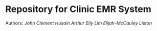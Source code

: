 # Repository for Clinic EMR System
Authors:    *John Clement Husain*
            *Arthur Elly Lim*
            *Elijah-McCauley Liston*
